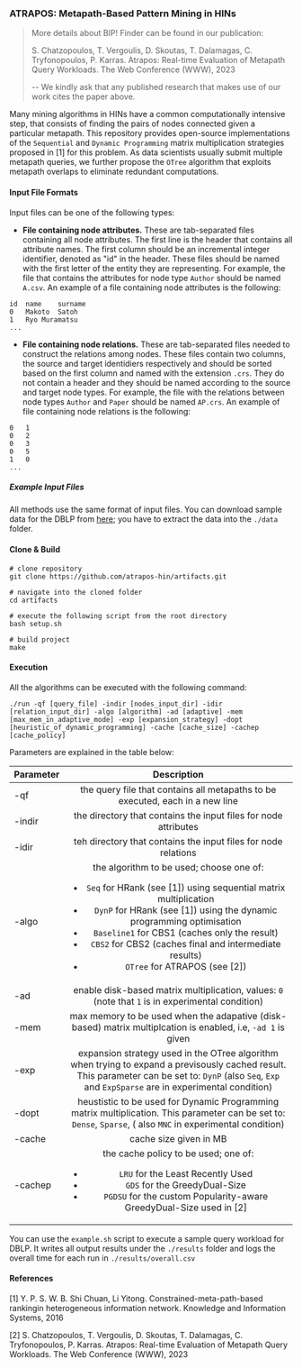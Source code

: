 ### ATRAPOS: Metapath-Based Pattern Mining in HINs

> More details about BIP! Finder can be found in our publication:
> 
> S. Chatzopoulos, T. Vergoulis, D. Skoutas, T. Dalamagas, C. Tryfonopoulos, P. Karras. Atrapos: Real-time Evaluation of Metapath Query Workloads. The Web Conference (WWW), 2023
>
> -- We kindly ask that any published research that makes use of our work cites the paper above.


 

Many mining algorithms in HINs have a common computationally intensive step, that consists of finding the pairs of nodes connected given a particular metapath. This repository provides open-source implementations of the `Sequential` and `Dynamic Programming` matrix multiplication strategies proposed in [1] for this problem. 
As data scientists usually submit multiple metapath queries, we further propose the `OTree` algorithm that exploits metapath overlaps to eliminate redundant computations.

#### Input File Formats

Input files can be one of the following types:

* **File containing node attributes.** These are tab-separated files containing all node attributes. The first line is the header that contains all attribute names. The first column should be an incremental integer identifier, denoted as "id" in the header. These files should be named with the first letter of the entity they are representing. For example, the file that contains the attributes for node type `Author` should be named `A.csv`. An example of a file containing node attributes is the following: 

```
id	name    surname
0	Makoto  Satoh
1	Ryo Muramatsu
...
```

* **File containing node relations.** These are tab-separated files needed to construct the relations among nodes. These files contain two columns, the source and target identidiers respectively and should be sorted based on the first column and named with the extension `.crs`. They do not contain a header and they should be named according to the source and target node types. For example, the file with the relations between node types `Author` and `Paper` should be named `AP.crs`. An example of file containing node relations is the following: 

```
0	1
0	2
0	3
0	5
1	0
...
```

##### Example Input Files

All methods use the same format of input files. You can download sample data for the DBLP from <a href="http://andrea.imsi.athenarc.gr/atrapos_sample_data.tar.gz" download>here</a>; you have to extract the data into the `./data` folder.


#### Clone & Build

```
# clone repository
git clone https://github.com/atrapos-hin/artifacts.git

# navigate into the cloned folder
cd artifacts

# execute the following script from the root directory
bash setup.sh

# build project
make
```

#### Execution

All the algorithms can be executed with the following command: 

```
./run -qf [query_file] -indir [nodes_input_dir] -idir [relation_input_dir] -algo [algorithm] -ad [adaptive] -mem [max_mem_in_adaptive_mode] -exp [expansion_strategy] -dopt [heuristic_of_dynamic_programming] -cache [cache_size] -cachep [cache_policy]
```

Parameters are explained in the table below:

| Parameter   |      Description      |
|----------|:-------------:|
| -qf |  the query file that contains all metapaths to be executed, each in a new line |
| -indir |    the directory that contains the input files for node attributes    |
| -idir | teh directory that contains the input files for node relations |
| -algo | the algorithm to be used; choose one of: <ul><li>`Seq` for HRank (see [1]) using sequential matrix multiplication</li><li>`DynP` for HRank (see [1]) using the dynamic programming optimisation</li><li>`Baseline1` for CBS1 (caches only the result)</li><li>`CBS2` for CBS2 (caches final and intermediate results)</li><li>`OTree` for ATRAPOS (see [2])</li></ul></ul> |
| -ad | enable disk-based matrix multiplication, values: `0` (note that `1` is in experimental condition) |
| -mem | max memory to be used when the adapative (disk-based) matrix multiplcation is enabled, i.e, `-ad 1` is given |
| -exp | expansion strategy used in the OTree algorithm when trying to expand a previsously cached result. This parameter can be set to: `DynP` (also `Seq`, `Exp` and `ExpSparse` are in experimental condition) |
| -dopt | heustistic to be used for Dynamic Programming matrix multiplication. This parameter can be set to: `Dense`, `Sparse`, ( also `MNC` in experimental condition) |
| -cache | cache size given in MB |
| -cachep | the cache policy to be used; one of: <ul><li>`LRU` for the Least Recently Used</li><li>`GDS` for the GreedyDual-Size</li><li>`PGDSU` for the custom Popularity-aware GreedyDual-Size used in [2]</li></ul> |

You can use the `example.sh` script to execute a sample query workload for DBLP. 
It writes all output results under the `./results` folder and logs the overall time for each run in `./results/overall.csv`

#### References
[1] Y. P. S. W. B. Shi Chuan, Li Yitong. Constrained-meta-path-based rankingin heterogeneous information network. Knowledge and Information Systems, 2016

[2] S. Chatzopoulos, T. Vergoulis, D. Skoutas, T. Dalamagas, C. Tryfonopoulos, P. Karras. Atrapos: Real-time Evaluation of Metapath Query Workloads. The Web Conference (WWW), 2023

